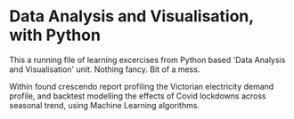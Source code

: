 # Data Analysis and Visualisation, with Python
 
This a running file of learning excercises from Python based 'Data Analysis and Visualisation' unit.
Nothing fancy. Bit of a mess.

Within found crescendo report profiling the Victorian electricity demand profile, and backtest modelling the effects of Covid lockdowns across seasonal trend, using Machine Learning algorithms.
